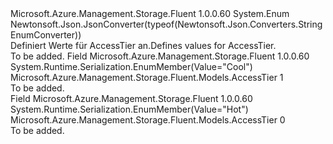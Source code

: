 <Type Name="AccessTier" FullName="Microsoft.Azure.Management.Storage.Fluent.Models.AccessTier">
  <TypeSignature Language="C#" Value="public enum AccessTier" />
  <TypeSignature Language="ILAsm" Value=".class public auto ansi sealed AccessTier extends System.Enum" />
  <TypeSignature Language="DocId" Value="T:Microsoft.Azure.Management.Storage.Fluent.Models.AccessTier" />
  <TypeSignature Language="VB.NET" Value="Public Enum AccessTier" />
  <TypeSignature Language="F#" Value="type AccessTier = " />
  <AssemblyInfo>
    <AssemblyName>Microsoft.Azure.Management.Storage.Fluent</AssemblyName>
    <AssemblyVersion>1.0.0.60</AssemblyVersion>
  </AssemblyInfo>
  <Base>
    <BaseTypeName>System.Enum</BaseTypeName>
  </Base>
  <Attributes>
    <Attribute>
      <AttributeName>Newtonsoft.Json.JsonConverter(typeof(Newtonsoft.Json.Converters.StringEnumConverter))</AttributeName>
    </Attribute>
  </Attributes>
  <Docs>
    <summary>
            <span data-ttu-id="4f243-101">Definiert Werte für AccessTier an.</span><span class="sxs-lookup"><span data-stu-id="4f243-101">Defines values for AccessTier.</span></span>
            </summary>
    <remarks>To be added.</remarks>
  </Docs>
  <Members>
    <Member MemberName="Cool">
      <MemberSignature Language="C#" Value="Cool" />
      <MemberSignature Language="ILAsm" Value=".field public static literal valuetype Microsoft.Azure.Management.Storage.Fluent.Models.AccessTier Cool = int32(1)" />
      <MemberSignature Language="DocId" Value="F:Microsoft.Azure.Management.Storage.Fluent.Models.AccessTier.Cool" />
      <MemberSignature Language="VB.NET" Value="Cool" />
      <MemberSignature Language="F#" Value="Cool = 1" Usage="Microsoft.Azure.Management.Storage.Fluent.Models.AccessTier.Cool" />
      <MemberType>Field</MemberType>
      <AssemblyInfo>
        <AssemblyName>Microsoft.Azure.Management.Storage.Fluent</AssemblyName>
        <AssemblyVersion>1.0.0.60</AssemblyVersion>
      </AssemblyInfo>
      <Attributes>
        <Attribute>
          <AttributeName>System.Runtime.Serialization.EnumMember(Value="Cool")</AttributeName>
        </Attribute>
      </Attributes>
      <ReturnValue>
        <ReturnType>Microsoft.Azure.Management.Storage.Fluent.Models.AccessTier</ReturnType>
      </ReturnValue>
      <MemberValue>1</MemberValue>
      <Docs>
        <summary>To be added.</summary>
      </Docs>
    </Member>
    <Member MemberName="Hot">
      <MemberSignature Language="C#" Value="Hot" />
      <MemberSignature Language="ILAsm" Value=".field public static literal valuetype Microsoft.Azure.Management.Storage.Fluent.Models.AccessTier Hot = int32(0)" />
      <MemberSignature Language="DocId" Value="F:Microsoft.Azure.Management.Storage.Fluent.Models.AccessTier.Hot" />
      <MemberSignature Language="VB.NET" Value="Hot" />
      <MemberSignature Language="F#" Value="Hot = 0" Usage="Microsoft.Azure.Management.Storage.Fluent.Models.AccessTier.Hot" />
      <MemberType>Field</MemberType>
      <AssemblyInfo>
        <AssemblyName>Microsoft.Azure.Management.Storage.Fluent</AssemblyName>
        <AssemblyVersion>1.0.0.60</AssemblyVersion>
      </AssemblyInfo>
      <Attributes>
        <Attribute>
          <AttributeName>System.Runtime.Serialization.EnumMember(Value="Hot")</AttributeName>
        </Attribute>
      </Attributes>
      <ReturnValue>
        <ReturnType>Microsoft.Azure.Management.Storage.Fluent.Models.AccessTier</ReturnType>
      </ReturnValue>
      <MemberValue>0</MemberValue>
      <Docs>
        <summary>To be added.</summary>
      </Docs>
    </Member>
  </Members>
</Type>